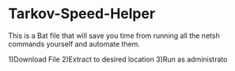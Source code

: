 # Tarkov-Speed-Helper
This is a Bat file that will save you time from running all the netsh commands yourself and automate them.

1)Download File
2)Extract to desired location
3)Run as administrato
